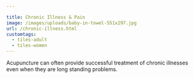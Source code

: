 ```yaml
---

title: Chronic Illness & Pain
image: /images/uploads/baby-in-towel-551x297.jpg
url: /chronic-illness.html
customtags:
  - tiles-adult
  - tiles-women
---
```

Acupuncture can often provide successful treatment of chronic illnesses even when they are long standing problems.
